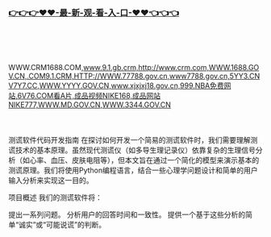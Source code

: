 ### [👉👉👉♥♥-最-新-观-看-入-口-♥♥👈👈👈](https://mrddrm.github.io/crm.html)
<br></br><br></br>
WWW.CRM1688.COM,www.9.1.gb.crm,http://www.crm.com,WWW.1688.GOV.CN,.COM9.1.CRM,HTTP://WWW.77788.gov.cn,www7788.gov.cn,5YY3.CNV7Y7.CC,WWW.YYYY.GOV.CN,www.xjxjxj18.gov.cn,999.NBA免费网站,6V76.COM看A片,成品视频NIKE168,成品网站NIKE777,WWW.MD.GOV.CN,WWW.3344.GOV.CN
<br></br><br></br>
测谎软件代码开发指南
在探讨如何开发一个简易的测谎软件时，我们需要理解测谎技术的基本原理。虽然现代测谎仪（如多导生理记录仪）依靠复杂的生理信号分析（如心率、血压、皮肤电阻等），但本文旨在通过一个简化的模型来演示基本的测谎原理。我们将使用Python编程语言，结合一些心理学问题设计和简单的用户输入分析来实现这一目的。

项目概述
我们的测谎软件将：

提出一系列问题。
分析用户的回答时间和一致性。
提供一个基于这些分析的简单“诚实”或“可能说谎”的判断。
